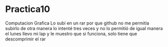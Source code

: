 # Practica10
Computacion Grafica
Lo subí en un rar por que github no me permitía subirlo de otra manera lo intenté tres veces y no lo permitió
de igual manera el lunes llevo mi lap y le muestro que si funciona, solo tiene que descomprimir el rar
